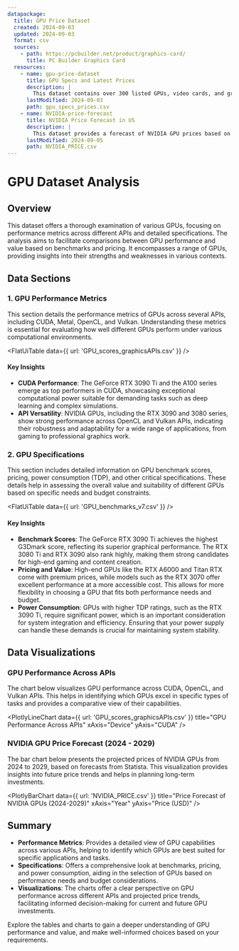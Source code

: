 ```yaml
---
datapackage:
  title: GPU Price Dataset
  created: 2024-09-03
  updated: 2024-09-03
  format: csv
  sources:
    - path: https://pcbuilder.net/product/graphics-card/
      title: PC Builder Graphics Card
  resources:
    - name: gpu-price-dataset
      title: GPU Specs and Latest Prices
      description: |
        This dataset contains over 300 listed GPUs, video cards, and graphics cards with specifications and the latest prices. The data was scraped from the web database Pcbuilder. Note that only items with visible prices were included. The dataset is based on United States prices, so the prices are in US Dollars (USD).
      lastModified: 2024-09-03
      path: gpu_specs_prices.csv
    - name: NVIDIA-price-forecast
      title: NVIDIA Price Forecast in US
      description: |
        This dataset provides a forecast of NVIDIA GPU prices based on Statista projections. It covers the anticipated price trends for NVIDIA GPUs from 2024 to 2029.
      lastModified: 2024-09-05
      path: NVIDIA_PRICE.csv
---
```


# GPU Dataset Analysis

## Overview

This dataset offers a thorough examination of various GPUs, focusing on performance metrics across different APIs and detailed specifications. The analysis aims to facilitate comparisons between GPU performance and value based on benchmarks and pricing. It encompasses a range of GPUs, providing insights into their strengths and weaknesses in various contexts.

## Data Sections

### 1. GPU Performance Metrics

This section details the performance metrics of GPUs across several APIs, including CUDA, Metal, OpenCL, and Vulkan. Understanding these metrics is essential for evaluating how well different GPUs perform under various computational environments.

<FlatUiTable
  data={{
    url: 'GPU_scores_graphicsAPIs.csv'
  }}
/>

#### Key Insights

- **CUDA Performance**: The GeForce RTX 3090 Ti and the A100 series emerge as top performers in CUDA, showcasing exceptional computational power suitable for demanding tasks such as deep learning and complex simulations.
- **API Versatility**: NVIDIA GPUs, including the RTX 3090 and 3080 series, show strong performance across OpenCL and Vulkan APIs, indicating their robustness and adaptability for a wide range of applications, from gaming to professional graphics work.

### 2. GPU Specifications

This section includes detailed information on GPU benchmark scores, pricing, power consumption (TDP), and other critical specifications. These details help in assessing the overall value and suitability of different GPUs based on specific needs and budget constraints.

<FlatUiTable
  data={{
    url: 'GPU_benchmarks_v7.csv'
  }}
/>

#### Key Insights

- **Benchmark Scores**: The GeForce RTX 3090 Ti achieves the highest G3Dmark score, reflecting its superior graphical performance. The RTX 3080 Ti and RTX 3090 also rank highly, making them strong candidates for high-end gaming and content creation.
- **Pricing and Value**: High-end GPUs like the RTX A6000 and Titan RTX come with premium prices, while models such as the RTX 3070 offer excellent performance at a more accessible cost. This allows for more flexibility in choosing a GPU that fits both performance needs and budget.
- **Power Consumption**: GPUs with higher TDP ratings, such as the RTX 3090 Ti, require significant power, which is an important consideration for system integration and efficiency. Ensuring that your power supply can handle these demands is crucial for maintaining system stability.

## Data Visualizations

### GPU Performance Across APIs

The chart below visualizes GPU performance across CUDA, OpenCL, and Vulkan APIs. This helps in identifying which GPUs excel in specific types of tasks and provides a comparative view of their capabilities.

<PlotlyLineChart
  data={{
    url: 'GPU_scores_graphicsAPIs.csv'
  }}
  title="GPU Performance Across APIs"
  xAxis="Device"
  yAxis="CUDA"
/>

### NVIDIA GPU Price Forecast (2024 - 2029)

The bar chart below presents the projected prices of NVIDIA GPUs from 2024 to 2029, based on forecasts from Statista. This visualization provides insights into future price trends and helps in planning long-term investments.

<PlotlyBarChart
  data={{
    url: 'NVIDIA_PRICE.csv'
  }}
  title="Price Forecast of NVIDIA GPUs (2024-2029)"
  xAxis="Year"
  yAxis="Price (USD)"
/>

## Summary

- **Performance Metrics**: Provides a detailed view of GPU capabilities across various APIs, helping to identify which GPUs are best suited for specific applications and tasks.
- **Specifications**: Offers a comprehensive look at benchmarks, pricing, and power consumption, aiding in the selection of GPUs based on performance needs and budget considerations.
- **Visualizations**: The charts offer a clear perspective on GPU performance across different APIs and projected price trends, facilitating informed decision-making for current and future GPU investments.

Explore the tables and charts to gain a deeper understanding of GPU performance and value, and make well-informed choices based on your requirements.
